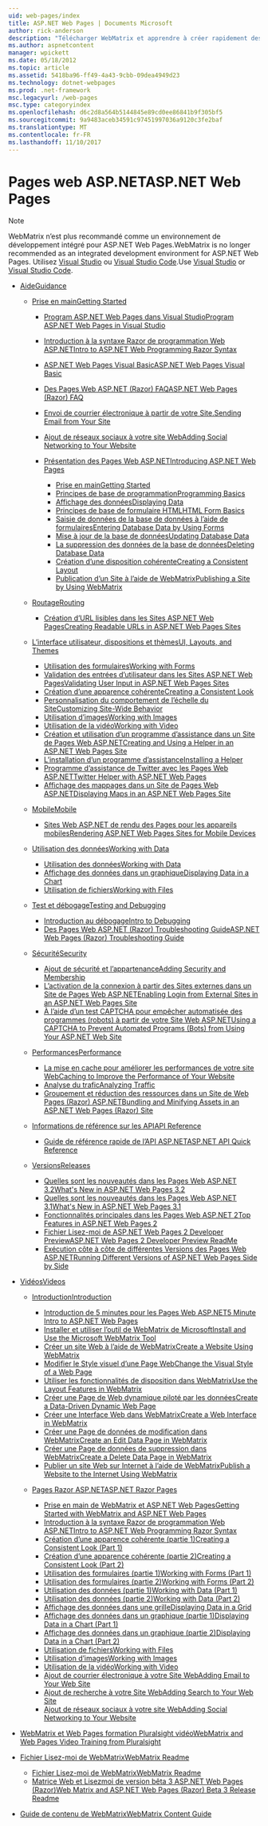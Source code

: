```yaml
---
uid: web-pages/index
title: ASP.NET Web Pages | Documents Microsoft
author: rick-anderson
description: "Télécharger WebMatrix et apprendre à créer rapidement des pages web dans une solution légère pour combiner du code serveur avec du code HTML."
ms.author: aspnetcontent
manager: wpickett
ms.date: 05/18/2012
ms.topic: article
ms.assetid: 5418ba96-ff49-4a43-9cbb-09dea4949d23
ms.technology: dotnet-webpages
ms.prod: .net-framework
msc.legacyurl: /web-pages
msc.type: categoryindex
ms.openlocfilehash: d6c2d8a564b5144845e89cd0ee86841b9f305bf5
ms.sourcegitcommit: 9a9483aceb34591c97451997036a9120c3fe2baf
ms.translationtype: MT
ms.contentlocale: fr-FR
ms.lasthandoff: 11/10/2017
---
```

<a name="aspnet-web-pages"></a><span data-ttu-id="baab7-103">Pages web ASP.NET</span><span class="sxs-lookup"><span data-stu-id="baab7-103">ASP.NET Web Pages</span></span>
====================

> [!NOTE] 
> <span data-ttu-id="baab7-104">WebMatrix n’est plus recommandé comme un environnement de développement intégré pour ASP.NET Web Pages.</span><span class="sxs-lookup"><span data-stu-id="baab7-104">WebMatrix is no longer recommended as an integrated development environment for ASP.NET Web Pages.</span></span> <span data-ttu-id="baab7-105">Utilisez [Visual Studio](xref:aspnet/web-pages/overview/getting-started/program-asp-net-web-pages-in-visual-studio) ou [Visual Studio Code](https://code.visualstudio.com/).</span><span class="sxs-lookup"><span data-stu-id="baab7-105">Use [Visual Studio](xref:aspnet/web-pages/overview/getting-started/program-asp-net-web-pages-in-visual-studio) or [Visual Studio Code](https://code.visualstudio.com/).</span></span>

- [<span data-ttu-id="baab7-106">Aide</span><span class="sxs-lookup"><span data-stu-id="baab7-106">Guidance</span></span>](overview/index.md)

    - [<span data-ttu-id="baab7-107">Prise en main</span><span class="sxs-lookup"><span data-stu-id="baab7-107">Getting Started</span></span>](overview/getting-started/index.md)

        - [<span data-ttu-id="baab7-108">Program ASP.NET Web Pages dans Visual Studio</span><span class="sxs-lookup"><span data-stu-id="baab7-108">Program ASP.NET Web Pages in Visual Studio</span></span>](overview/getting-started/program-asp-net-web-pages-in-visual-studio.md)
        - [<span data-ttu-id="baab7-109">Introduction à la syntaxe Razor de programmation Web ASP.NET</span><span class="sxs-lookup"><span data-stu-id="baab7-109">Intro to ASP.NET Web Programming Razor Syntax</span></span>](overview/getting-started/introducing-razor-syntax-c.md)
        - [<span data-ttu-id="baab7-110">ASP.NET Web Pages Visual Basic</span><span class="sxs-lookup"><span data-stu-id="baab7-110">ASP.NET Web Pages Visual Basic</span></span>](overview/getting-started/introducing-razor-syntax-vb.md)
        - [<span data-ttu-id="baab7-111">Des Pages Web ASP.NET (Razor) FAQ</span><span class="sxs-lookup"><span data-stu-id="baab7-111">ASP.NET Web Pages (Razor) FAQ</span></span>](overview/getting-started/aspnet-web-pages-razor-faq.md)
        - [<span data-ttu-id="baab7-112">Envoi de courrier électronique à partir de votre Site.</span><span class="sxs-lookup"><span data-stu-id="baab7-112">Sending Email from Your Site</span></span>](overview/getting-started/11-adding-email-to-your-web-site.md)
        - [<span data-ttu-id="baab7-113">Ajout de réseaux sociaux à votre site Web</span><span class="sxs-lookup"><span data-stu-id="baab7-113">Adding Social Networking to Your Website</span></span>](overview/getting-started/13-adding-social-networking-to-your-web-site.md)
        - [<span data-ttu-id="baab7-114">Présentation des Pages Web ASP.NET</span><span class="sxs-lookup"><span data-stu-id="baab7-114">Introducing ASP.NET Web Pages</span></span>](overview/getting-started/introducing-aspnet-web-pages-2/index.md)

            - [<span data-ttu-id="baab7-115">Prise en main</span><span class="sxs-lookup"><span data-stu-id="baab7-115">Getting Started</span></span>](overview/getting-started/introducing-aspnet-web-pages-2/getting-started.md)
            - [<span data-ttu-id="baab7-116">Principes de base de programmation</span><span class="sxs-lookup"><span data-stu-id="baab7-116">Programming Basics</span></span>](overview/getting-started/introducing-aspnet-web-pages-2/intro-to-web-pages-programming.md)
            - [<span data-ttu-id="baab7-117">Affichage des données</span><span class="sxs-lookup"><span data-stu-id="baab7-117">Displaying Data</span></span>](overview/getting-started/introducing-aspnet-web-pages-2/displaying-data.md)
            - [<span data-ttu-id="baab7-118">Principes de base de formulaire HTML</span><span class="sxs-lookup"><span data-stu-id="baab7-118">HTML Form Basics</span></span>](overview/getting-started/introducing-aspnet-web-pages-2/form-basics.md)
            - [<span data-ttu-id="baab7-119">Saisie de données de la base de données à l’aide de formulaires</span><span class="sxs-lookup"><span data-stu-id="baab7-119">Entering Database Data by Using Forms</span></span>](overview/getting-started/introducing-aspnet-web-pages-2/entering-data.md)
            - [<span data-ttu-id="baab7-120">Mise à jour de la base de données</span><span class="sxs-lookup"><span data-stu-id="baab7-120">Updating Database Data</span></span>](overview/getting-started/introducing-aspnet-web-pages-2/updating-data.md)
            - [<span data-ttu-id="baab7-121">La suppression des données de la base de données</span><span class="sxs-lookup"><span data-stu-id="baab7-121">Deleting Database Data</span></span>](overview/getting-started/introducing-aspnet-web-pages-2/deleting-data.md)
            - [<span data-ttu-id="baab7-122">Création d’une disposition cohérente</span><span class="sxs-lookup"><span data-stu-id="baab7-122">Creating a Consistent Layout</span></span>](overview/getting-started/introducing-aspnet-web-pages-2/layouts.md)
            - [<span data-ttu-id="baab7-123">Publication d’un Site à l’aide de WebMatrix</span><span class="sxs-lookup"><span data-stu-id="baab7-123">Publishing a Site by Using WebMatrix</span></span>](overview/getting-started/introducing-aspnet-web-pages-2/publishing.md)
    - [<span data-ttu-id="baab7-124">Routage</span><span class="sxs-lookup"><span data-stu-id="baab7-124">Routing</span></span>](overview/routing/index.md)

        - [<span data-ttu-id="baab7-125">Création d’URL lisibles dans les Sites ASP.NET Web Pages</span><span class="sxs-lookup"><span data-stu-id="baab7-125">Creating Readable URLs in ASP.NET Web Pages Sites</span></span>](overview/routing/creating-readable-urls-in-aspnet-web-pages-sites.md)
    - [<span data-ttu-id="baab7-126">L’interface utilisateur, dispositions et thèmes</span><span class="sxs-lookup"><span data-stu-id="baab7-126">UI, Layouts, and Themes</span></span>](overview/ui-layouts-and-themes/index.md)

        - [<span data-ttu-id="baab7-127">Utilisation des formulaires</span><span class="sxs-lookup"><span data-stu-id="baab7-127">Working with Forms</span></span>](overview/ui-layouts-and-themes/4-working-with-forms.md)
        - [<span data-ttu-id="baab7-128">Validation des entrées d’utilisateur dans les Sites ASP.NET Web Pages</span><span class="sxs-lookup"><span data-stu-id="baab7-128">Validating User Input in ASP.NET Web Pages Sites</span></span>](overview/ui-layouts-and-themes/validating-user-input-in-aspnet-web-pages-sites.md)
        - [<span data-ttu-id="baab7-129">Création d’une apparence cohérente</span><span class="sxs-lookup"><span data-stu-id="baab7-129">Creating a Consistent Look</span></span>](overview/ui-layouts-and-themes/3-creating-a-consistent-look.md)
        - [<span data-ttu-id="baab7-130">Personnalisation du comportement de l’échelle du Site</span><span class="sxs-lookup"><span data-stu-id="baab7-130">Customizing Site-Wide Behavior</span></span>](overview/ui-layouts-and-themes/18-customizing-site-wide-behavior.md)
        - [<span data-ttu-id="baab7-131">Utilisation d’images</span><span class="sxs-lookup"><span data-stu-id="baab7-131">Working with Images</span></span>](overview/ui-layouts-and-themes/9-working-with-images.md)
        - [<span data-ttu-id="baab7-132">Utilisation de la vidéo</span><span class="sxs-lookup"><span data-stu-id="baab7-132">Working with Video</span></span>](overview/ui-layouts-and-themes/10-working-with-video.md)
        - [<span data-ttu-id="baab7-133">Création et utilisation d’un programme d’assistance dans un Site de Pages Web ASP.NET</span><span class="sxs-lookup"><span data-stu-id="baab7-133">Creating and Using a Helper in an ASP.NET Web Pages Site</span></span>](overview/ui-layouts-and-themes/creating-and-using-a-helper-in-an-aspnet-web-pages-site.md)
        - [<span data-ttu-id="baab7-134">L’installation d’un programme d’assistance</span><span class="sxs-lookup"><span data-stu-id="baab7-134">Installing a Helper</span></span>](overview/ui-layouts-and-themes/installing-helpers.md)
        - [<span data-ttu-id="baab7-135">Programme d’assistance de Twitter avec les Pages Web ASP.NET</span><span class="sxs-lookup"><span data-stu-id="baab7-135">Twitter Helper with ASP.NET Web Pages</span></span>](overview/ui-layouts-and-themes/twitter-helper.md)
        - [<span data-ttu-id="baab7-136">Affichage des mappages dans un Site de Pages Web ASP.NET</span><span class="sxs-lookup"><span data-stu-id="baab7-136">Displaying Maps in an ASP.NET Web Pages Site</span></span>](overview/ui-layouts-and-themes/displaying-maps-in-an-aspnet-web-pages-site.md)
    - [<span data-ttu-id="baab7-137">Mobile</span><span class="sxs-lookup"><span data-stu-id="baab7-137">Mobile</span></span>](overview/mobile/index.md)

        - [<span data-ttu-id="baab7-138">Sites Web ASP.NET de rendu des Pages pour les appareils mobiles</span><span class="sxs-lookup"><span data-stu-id="baab7-138">Rendering ASP.NET Web Pages Sites for Mobile Devices</span></span>](overview/mobile/rendering-aspnet-web-pages-sites-for-mobile-devices.md)
    - [<span data-ttu-id="baab7-139">Utilisation des données</span><span class="sxs-lookup"><span data-stu-id="baab7-139">Working with Data</span></span>](overview/data/index.md)

        - [<span data-ttu-id="baab7-140">Utilisation des données</span><span class="sxs-lookup"><span data-stu-id="baab7-140">Working with Data</span></span>](overview/data/5-working-with-data.md)
        - [<span data-ttu-id="baab7-141">Affichage des données dans un graphique</span><span class="sxs-lookup"><span data-stu-id="baab7-141">Displaying Data in a Chart</span></span>](overview/data/7-displaying-data-in-a-chart.md)
        - [<span data-ttu-id="baab7-142">Utilisation de fichiers</span><span class="sxs-lookup"><span data-stu-id="baab7-142">Working with Files</span></span>](overview/data/working-with-files.md)
    - [<span data-ttu-id="baab7-143">Test et débogage</span><span class="sxs-lookup"><span data-stu-id="baab7-143">Testing and Debugging</span></span>](overview/testing-and-debugging/index.md)

        - [<span data-ttu-id="baab7-144">Introduction au débogage</span><span class="sxs-lookup"><span data-stu-id="baab7-144">Intro to Debugging</span></span>](overview/testing-and-debugging/introduction-to-debugging.md)
        - [<span data-ttu-id="baab7-145">Des Pages Web ASP.NET (Razor) Troubleshooting Guide</span><span class="sxs-lookup"><span data-stu-id="baab7-145">ASP.NET Web Pages (Razor) Troubleshooting Guide</span></span>](overview/testing-and-debugging/aspnet-web-pages-razor-troubleshooting-guide.md)
    - [<span data-ttu-id="baab7-146">Sécurité</span><span class="sxs-lookup"><span data-stu-id="baab7-146">Security</span></span>](overview/security/index.md)

        - [<span data-ttu-id="baab7-147">Ajout de sécurité et l’appartenance</span><span class="sxs-lookup"><span data-stu-id="baab7-147">Adding Security and Membership</span></span>](overview/security/16-adding-security-and-membership.md)
        - [<span data-ttu-id="baab7-148">L’activation de la connexion à partir des Sites externes dans un Site de Pages Web ASP.NET</span><span class="sxs-lookup"><span data-stu-id="baab7-148">Enabling Login from External Sites in an ASP.NET Web Pages Site</span></span>](overview/security/enabling-login-from-external-sites-in-an-aspnet-web-pages-site.md)
        - [<span data-ttu-id="baab7-149">À l’aide d’un test CAPTCHA pour empêcher automatisée des programmes (robots) à partir de votre Site Web ASP.NET</span><span class="sxs-lookup"><span data-stu-id="baab7-149">Using a CAPTCHA to Prevent Automated Programs (Bots) from Using Your ASP.NET Web Site</span></span>](overview/security/using-a-catpcha-to-prevent-automated-programs-bots-from-using-your-aspnet-web-site.md)
    - [<span data-ttu-id="baab7-150">Performances</span><span class="sxs-lookup"><span data-stu-id="baab7-150">Performance</span></span>](overview/performance-and-traffic/index.md)

        - [<span data-ttu-id="baab7-151">La mise en cache pour améliorer les performances de votre site Web</span><span class="sxs-lookup"><span data-stu-id="baab7-151">Caching to Improve the Performance of Your Website</span></span>](overview/performance-and-traffic/15-caching-to-improve-the-performance-of-your-website.md)
        - [<span data-ttu-id="baab7-152">Analyse du trafic</span><span class="sxs-lookup"><span data-stu-id="baab7-152">Analyzing Traffic</span></span>](overview/performance-and-traffic/14-analyzing-traffic.md)
        - [<span data-ttu-id="baab7-153">Groupement et réduction des ressources dans un Site de Web Pages (Razor) ASP.NET</span><span class="sxs-lookup"><span data-stu-id="baab7-153">Bundling and Minifying Assets in an ASP.NET Web Pages (Razor) Site</span></span>](overview/performance-and-traffic/bundling-and-minifying-assets-in-an-aspnet-web-pages-razor-site.md)
    - [<span data-ttu-id="baab7-154">Informations de référence sur les API</span><span class="sxs-lookup"><span data-stu-id="baab7-154">API Reference</span></span>](overview/api-reference/index.md)

        - [<span data-ttu-id="baab7-155">Guide de référence rapide de l’API ASP.NET</span><span class="sxs-lookup"><span data-stu-id="baab7-155">ASP.NET API Quick Reference</span></span>](overview/api-reference/asp-net-web-pages-api-reference.md)
    - [<span data-ttu-id="baab7-156">Versions</span><span class="sxs-lookup"><span data-stu-id="baab7-156">Releases</span></span>](overview/releases/index.md)

        - [<span data-ttu-id="baab7-157">Quelles sont les nouveautés dans les Pages Web ASP.NET 3.2</span><span class="sxs-lookup"><span data-stu-id="baab7-157">What's New in ASP.NET Web Pages 3.2</span></span>](overview/releases/whats-new-in-aspnet-web-pages-32.md)
        - [<span data-ttu-id="baab7-158">Quelles sont les nouveautés dans les Pages Web ASP.NET 3.1</span><span class="sxs-lookup"><span data-stu-id="baab7-158">What's New in ASP.NET Web Pages 3.1</span></span>](overview/releases/whats-new-aspnet-web-pages-31.md)
        - [<span data-ttu-id="baab7-159">Fonctionnalités principales dans les Pages Web ASP.NET 2</span><span class="sxs-lookup"><span data-stu-id="baab7-159">Top Features in ASP.NET Web Pages 2</span></span>](overview/releases/top-features-in-web-pages-2.md)
        - [<span data-ttu-id="baab7-160">Fichier Lisez-moi de ASP.NET Web Pages 2 Developer Preview</span><span class="sxs-lookup"><span data-stu-id="baab7-160">ASP.NET Web Pages 2 Developer Preview ReadMe</span></span>](overview/releases/aspnet-web-pages-2-developer-preview-readme.md)
        - [<span data-ttu-id="baab7-161">Exécution côte à côte de différentes Versions des Pages Web ASP.NET</span><span class="sxs-lookup"><span data-stu-id="baab7-161">Running Different Versions of ASP.NET Web Pages Side by Side</span></span>](overview/releases/running-v1-and-v2-sites-side-by-side.md)
- [<span data-ttu-id="baab7-162">Vidéos</span><span class="sxs-lookup"><span data-stu-id="baab7-162">Videos</span></span>](videos/index.md)

    - [<span data-ttu-id="baab7-163">Introduction</span><span class="sxs-lookup"><span data-stu-id="baab7-163">Introduction</span></span>](videos/introduction/index.md)

        - [<span data-ttu-id="baab7-164">Introduction de 5 minutes pour les Pages Web ASP.NET</span><span class="sxs-lookup"><span data-stu-id="baab7-164">5 Minute Intro to ASP.NET Web Pages</span></span>](videos/introduction/5-minute-introduction-to-aspnet-web-pages.md)
        - [<span data-ttu-id="baab7-165">Installer et utiliser l’outil de WebMatrix de Microsoft</span><span class="sxs-lookup"><span data-stu-id="baab7-165">Install and Use the Microsoft WebMatrix Tool</span></span>](videos/introduction/install-and-use-the-microsoft-webmatrix-tool.md)
        - [<span data-ttu-id="baab7-166">Créer un site Web à l’aide de WebMatrix</span><span class="sxs-lookup"><span data-stu-id="baab7-166">Create a Website Using WebMatrix</span></span>](videos/introduction/create-a-website-using-webmatrix.md)
        - [<span data-ttu-id="baab7-167">Modifier le Style visuel d’une Page Web</span><span class="sxs-lookup"><span data-stu-id="baab7-167">Change the Visual Style of a Web Page</span></span>](videos/introduction/change-the-visual-style-of-a-web-page.md)
        - [<span data-ttu-id="baab7-168">Utiliser les fonctionnalités de disposition dans WebMatrix</span><span class="sxs-lookup"><span data-stu-id="baab7-168">Use the Layout Features in WebMatrix</span></span>](videos/introduction/use-the-layout-features-in-webmatrix.md)
        - [<span data-ttu-id="baab7-169">Créer une Page de Web dynamique piloté par les données</span><span class="sxs-lookup"><span data-stu-id="baab7-169">Create a Data-Driven Dynamic Web Page</span></span>](videos/introduction/create-a-data-driven-dynamic-web-page.md)
        - [<span data-ttu-id="baab7-170">Créer une Interface Web dans WebMatrix</span><span class="sxs-lookup"><span data-stu-id="baab7-170">Create a Web Interface in WebMatrix</span></span>](videos/introduction/create-a-web-interface-in-webmatrix.md)
        - [<span data-ttu-id="baab7-171">Créer une Page de données de modification dans WebMatrix</span><span class="sxs-lookup"><span data-stu-id="baab7-171">Create an Edit Data Page in WebMatrix</span></span>](videos/introduction/create-an-edit-data-page-in-webmatrix.md)
        - [<span data-ttu-id="baab7-172">Créer une Page de données de suppression dans WebMatrix</span><span class="sxs-lookup"><span data-stu-id="baab7-172">Create a Delete Data Page in WebMatrix</span></span>](videos/introduction/create-a-delete-data-page-in-webmatrix.md)
        - [<span data-ttu-id="baab7-173">Publier un site Web sur Internet à l’aide de WebMatrix</span><span class="sxs-lookup"><span data-stu-id="baab7-173">Publish a Website to the Internet Using WebMatrix</span></span>](videos/introduction/publish-a-website-to-the-internet-using-webmatrix.md)
    - [<span data-ttu-id="baab7-174">Pages Razor ASP.NET</span><span class="sxs-lookup"><span data-stu-id="baab7-174">ASP.NET Razor Pages</span></span>](videos/aspnet-razor-pages/index.md)

        - [<span data-ttu-id="baab7-175">Prise en main de WebMatrix et ASP.NET Web Pages</span><span class="sxs-lookup"><span data-stu-id="baab7-175">Getting Started with WebMatrix and ASP.NET Web Pages</span></span>](videos/aspnet-razor-pages/getting-started-with-webmatrix-and-aspnet-web-pages.md)
        - [<span data-ttu-id="baab7-176">Introduction à la syntaxe Razor de programmation Web ASP.NET</span><span class="sxs-lookup"><span data-stu-id="baab7-176">Intro to ASP.NET Web Programming Razor Syntax</span></span>](videos/aspnet-razor-pages/introduction-to-aspnet-web-programming-using-the-razor-syntax.md)
        - [<span data-ttu-id="baab7-177">Création d’une apparence cohérente (partie 1)</span><span class="sxs-lookup"><span data-stu-id="baab7-177">Creating a Consistent Look (Part 1)</span></span>](videos/aspnet-razor-pages/creating-a-consistent-look-part-1.md)
        - [<span data-ttu-id="baab7-178">Création d’une apparence cohérente (partie 2)</span><span class="sxs-lookup"><span data-stu-id="baab7-178">Creating a Consistent Look (Part 2)</span></span>](videos/aspnet-razor-pages/creating-a-consistent-look-part-2.md)
        - [<span data-ttu-id="baab7-179">Utilisation des formulaires (partie 1)</span><span class="sxs-lookup"><span data-stu-id="baab7-179">Working with Forms (Part 1)</span></span>](videos/aspnet-razor-pages/working-with-forms-part-1.md)
        - [<span data-ttu-id="baab7-180">Utilisation des formulaires (partie 2)</span><span class="sxs-lookup"><span data-stu-id="baab7-180">Working with Forms (Part 2)</span></span>](videos/aspnet-razor-pages/working-with-forms-part-2.md)
        - [<span data-ttu-id="baab7-181">Utilisation des données (partie 1)</span><span class="sxs-lookup"><span data-stu-id="baab7-181">Working with Data (Part 1)</span></span>](videos/aspnet-razor-pages/working-with-data-part-1.md)
        - [<span data-ttu-id="baab7-182">Utilisation des données (partie 2)</span><span class="sxs-lookup"><span data-stu-id="baab7-182">Working with Data (Part 2)</span></span>](videos/aspnet-razor-pages/working-with-data-part-2.md)
        - [<span data-ttu-id="baab7-183">Affichage des données dans une grille</span><span class="sxs-lookup"><span data-stu-id="baab7-183">Displaying Data in a Grid</span></span>](videos/aspnet-razor-pages/displaying-data-in-a-grid.md)
        - [<span data-ttu-id="baab7-184">Affichage des données dans un graphique (partie 1)</span><span class="sxs-lookup"><span data-stu-id="baab7-184">Displaying Data in a Chart (Part 1)</span></span>](videos/aspnet-razor-pages/displaying-data-in-a-chart-part-1.md)
        - [<span data-ttu-id="baab7-185">Affichage des données dans un graphique (partie 2)</span><span class="sxs-lookup"><span data-stu-id="baab7-185">Displaying Data in a Chart (Part 2)</span></span>](videos/aspnet-razor-pages/displaying-data-in-a-chart-part-2.md)
        - [<span data-ttu-id="baab7-186">Utilisation de fichiers</span><span class="sxs-lookup"><span data-stu-id="baab7-186">Working with Files</span></span>](videos/aspnet-razor-pages/working-with-files.md)
        - [<span data-ttu-id="baab7-187">Utilisation d’images</span><span class="sxs-lookup"><span data-stu-id="baab7-187">Working with Images</span></span>](videos/aspnet-razor-pages/working-with-images.md)
        - [<span data-ttu-id="baab7-188">Utilisation de la vidéo</span><span class="sxs-lookup"><span data-stu-id="baab7-188">Working with Video</span></span>](videos/aspnet-razor-pages/working-with-video.md)
        - [<span data-ttu-id="baab7-189">Ajout de courrier électronique à votre Site Web</span><span class="sxs-lookup"><span data-stu-id="baab7-189">Adding Email to Your Web Site</span></span>](videos/aspnet-razor-pages/adding-email-to-your-web-site.md)
        - [<span data-ttu-id="baab7-190">Ajout de recherche à votre Site Web</span><span class="sxs-lookup"><span data-stu-id="baab7-190">Adding Search to Your Web Site</span></span>](videos/aspnet-razor-pages/adding-search-to-your-web-site.md)
        - [<span data-ttu-id="baab7-191">Ajout de réseaux sociaux à votre site Web</span><span class="sxs-lookup"><span data-stu-id="baab7-191">Adding Social Networking to Your Website</span></span>](videos/aspnet-razor-pages/adding-social-networking-to-your-website.md)
- [<span data-ttu-id="baab7-192">WebMatrix et Web Pages formation Pluralsight vidéo</span><span class="sxs-lookup"><span data-stu-id="baab7-192">WebMatrix and Web Pages Video Training from Pluralsight</span></span>](pluralsight.md)
- [<span data-ttu-id="baab7-193">Fichier Lisez-moi de WebMatrix</span><span class="sxs-lookup"><span data-stu-id="baab7-193">WebMatrix Readme</span></span>](readme/index.md)

    - [<span data-ttu-id="baab7-194">Fichier Lisez-moi de WebMatrix</span><span class="sxs-lookup"><span data-stu-id="baab7-194">WebMatrix Readme</span></span>](readme/overview.md)
    - [<span data-ttu-id="baab7-195">Matrice Web et Lisezmoi de version bêta 3 ASP.NET Web Pages (Razor)</span><span class="sxs-lookup"><span data-stu-id="baab7-195">Web Matrix and ASP.NET Web Pages (Razor) Beta 3 Release Readme</span></span>](readme/beta3.md)
- [<span data-ttu-id="baab7-196">Guide de contenu de WebMatrix</span><span class="sxs-lookup"><span data-stu-id="baab7-196">WebMatrix Content Guide</span></span>](content-guide.md)
